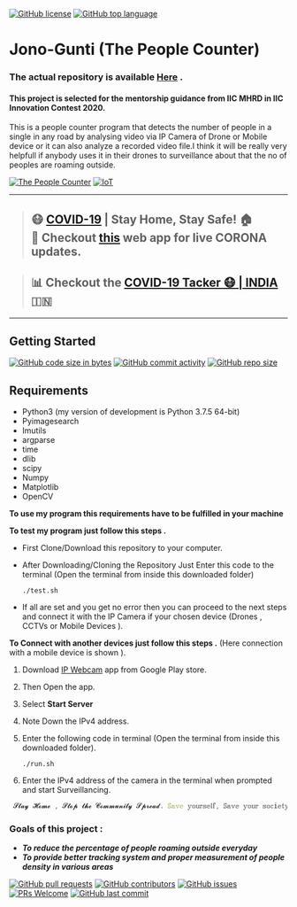 [![GitHub license](https://img.shields.io/github/license/ayan-biswas0412/JonoGunti.svg?logo=github)](https://github.com/ayan-biswas0412/JonoGunti/blob/master/LICENSE)
[![GitHub top language](https://img.shields.io/github/languages/top/ayan-biswas0412/JonoGunti?color=yellow&logo=javascript)](https://github.com/ayan-biswas0412/JonoGunti)
# Jono-Gunti (The People Counter)

### The actual repository is available [Here](https://github.com/ayan-biswas0412/JonoGunti) .

#### This project is selected for the mentorship guidance from IIC MHRD in IIC Innovation Contest 2020.

This is a people counter program that detects the number of people in a single in any road by analysing video via IP Camera of Drone or Mobile device or it can also analyze a recorded video file.I think it will be really very helpfull if anybody uses it in their drones to surveillance about that the no of peoples are roaming outside.

[![The People Counter](https://img.shields.io/badge/JonoGunti-teal.svg?colorA=teal&colorB=orange&style=for-the-badge)](https://github.com/ayan-biswas0412/JonoGunti/) [![IoT](https://img.shields.io/badge/IoT-Project-teal.svg?colorA=blue&colorB=red&style=for-the-badge)](https://github.com/ayan-biswas0412/JonoGunti/)


---
> ## :mask: [COVID-19](http://corona-cases-india.netlify.com/) | Stay Home, Stay Safe! :house:  <br> :mag_right: Checkout [this](http://corona-cases-india.netlify.com/) web app for live CORONA updates.

> ## :bar_chart: Checkout the [COVID-19 Tacker :mask: | INDIA](https://indiafightscorona.netlify.app/) :india:
---

## Getting Started

[![GitHub code size in bytes](https://img.shields.io/github/languages/code-size/ayan-biswas0412/JonoGunti?logo=github)](https://github.com/ayan-biswas0412/JonoGunti) [![GitHub commit activity](https://img.shields.io/github/commit-activity/m/ayan-biswas0412/JonoGunti?color=bluevoilet&logo=github)](https://github.com/ayan-biswas0412/JonoGunti/commits/) [![GitHub repo size](https://img.shields.io/github/repo-size/ayan-biswas0412/JonoGunti?logo=github)](https://github.com/ayan-biswas0412/JonoGunti)

Requirements
------------
* Python3 (my version of development is Python 3.7.5 64-bit)
* Pyimagesearch
* Imutils
* argparse
* time
* dlib
* scipy
* Numpy
* Matplotlib
* OpenCV

**To use my program this requirements have to be fulfilled in your machine**

**To test my program just follow this steps .**

* First Clone/Download this repository to your computer.

* After Downloading/Cloning the Repository Just Enter this code to the terminal
  (Open the terminal from inside this downloaded folder)

   ```./test.sh```

* If all are set and you get no error then you can proceed to the next steps and connect it with the IP Camera if your chosen device (Drones , CCTVs or Mobile Devices ).

**To Connect with another devices just follow this steps .**
(Here connection with a mobile device is shown ).

1. Download [IP Webcam](https://play.google.com/store/apps/details?id=com.pas.webcam) app from Google
   Play store.

2. Then Open the app.

3. Select **Start Server**

4. Note Down the IPv4 address.

5. Enter the following code in terminal (Open the terminal from inside this downloaded folder).

   ```./run.sh```

6. Enter the IPv4 address of the camera in the terminal when prompted and start Surveillancing.

```js
 𝓢𝓽𝓪𝔂 𝓗𝓸𝓶𝓮 , 𝓢𝓽𝓸𝓹 𝓽𝓱𝓮 𝓒𝓸𝓶𝓶𝓾𝓷𝓲𝓽𝔂 𝓢𝓹𝓻𝓮𝓪𝓭. 𝕊𝕒𝕧𝕖 𝕪𝕠𝕦𝕣𝕤𝕖𝕝𝕗, 𝕊𝕒𝕧𝕖 𝕪𝕠𝕦𝕣 𝕤𝕠𝕔𝕚𝕖𝕥𝕪
```

### Goals of this project :

- **_To reduce the percentage of people roaming outside everyday_**
- **_To provide better tracking system and proper measurement of people density in various areas_**

































<a href="https://github.com/ayan-biswas0412/JonoGunti/pulls">![GitHub pull requests](https://img.shields.io/github/issues-pr-raw/ayan-biswas0412/JonoGunti?logo=git&logoColor=white)</a>
<a href="#">![GitHub contributors](https://img.shields.io/github/contributors/ayan-biswas0412/JonoGunti?logo=github)</a>
[![GitHub issues](https://img.shields.io/github/issues/ayan-biswas0412/JonoGunti?logo=github)](https://github.com/ayan-biswas0412/JonoGunti/issues)
[![PRs Welcome](https://img.shields.io/badge/PRs-welcome-brightgreen.svg?style=flat&logo=git&logoColor=white)](https://github.com/ayan-biswas0412)
[![GitHub last commit](https://img.shields.io/github/last-commit/ayan-biswas0412/JonoGunti?logo=github)](https://github.com/jadavpur-university-ed-cell)
